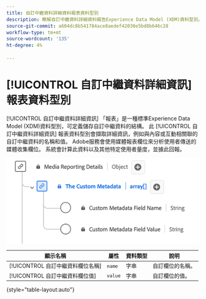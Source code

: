 ```yaml
---
title: 自訂中繼資料詳細資料報表資料型別
description: 瞭解自訂中繼資料詳細資料報告Experience Data Model (XDM)資料型別。
source-git-commit: a604dc8b541784ace8aedef42030e5bd8b646c28
workflow-type: tm+mt
source-wordcount: '135'
ht-degree: 4%

---
```


# [!UICONTROL 自訂中繼資料詳細資訊] 報表資料型別

[!UICONTROL 自訂中繼資料詳細資訊] 「報表」是一種標準Experience Data Model (XDM)資料型別，可定義儲存自訂中繼資料的結構。 此 [!UICONTROL 自訂中繼資料詳細資訊] 報表資料型別會擷取詳細資訊，例如與內容或互動相關聯的自訂中繼資料的名稱和值。 Adobe服務會使用媒體報表欄位來分析使用者傳送的媒體收集欄位。 系統會計算此資料以及其他特定使用者量度，並據此回報。

![「自訂中繼資料詳細資訊」報表資料型別的圖表。](../images/data-types/the-custom-metadata-reporting.png)

| 顯示名稱 | 屬性 | 資料類型 | 說明 |
|--------------------------------------------|------------------|-----------|-----------------------------------------|
| [!UICONTROL 自訂中繼資料欄位名稱] | `name` | 字串 | 自訂欄位的名稱。 |
| [!UICONTROL 自訂中繼資料欄位值] | `value` | 字串 | 自訂欄位的值。 |

{style="table-layout:auto"}
